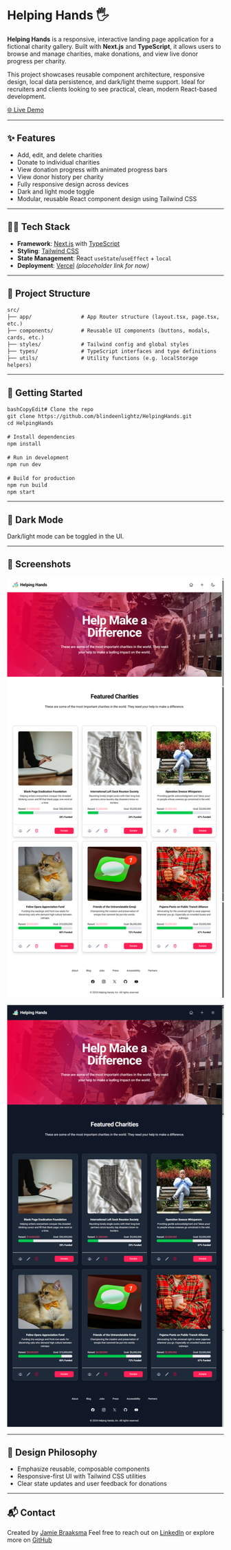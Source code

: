 # Helping Hands 🖐️

**Helping Hands** is a responsive, interactive landing page application for a fictional charity gallery. Built with **Next.js** and **TypeScript**, it allows users to browse and manage charities, make donations, and view live donor progress per charity.

This project showcases reusable component architecture, responsive design, local data persistence, and dark/light theme support. Ideal for recruiters and clients looking to see practical, clean, modern React-based development.

[🌐 Live Demo](https://your-demo-link.com)

------

## ✨ Features

- Add, edit, and delete charities
- Donate to individual charities
- View donation progress with animated progress bars
- View donor history per charity
- Fully responsive design across devices
- Dark and light mode toggle
- Modular, reusable React component design using Tailwind CSS

------

## 🧑‍💻 Tech Stack

- **Framework**: [Next.js](https://nextjs.org/) with [TypeScript](https://www.typescriptlang.org/)
- **Styling**: [Tailwind CSS](https://tailwindcss.com/)
- **State Management**: React `useState`/`useEffect` + `local`
- **Deployment**: [Vercel](https://vercel.com/) *(placeholder link for now)*

------

## 📁 Project Structure

```
src/
├── app/                # App Router structure (layout.tsx, page.tsx, etc.)
├── components/         # Reusable UI components (buttons, modals, cards, etc.)
├── styles/             # Tailwind config and global styles
├── types/              # TypeScript interfaces and type definitions
├── utils/              # Utility functions (e.g. localStorage helpers)
```

------

## 🚀 Getting Started

```
bashCopyEdit# Clone the repo
git clone https://github.com/blindeenlightz/HelpingHands.git
cd HelpingHands

# Install dependencies
npm install

# Run in development
npm run dev

# Build for production
npm run build
npm start
```

------

## 🌙 Dark Mode

Dark/light mode can be toggled in the UI.

------

## 📸 Screenshots


![Landing Page](./screenshots/LightModeScreenshot.png)

![Dark Mode](./screenshots/DarkModeScreenshot.png)


------

## 🧠 Design Philosophy

- Emphasize reusable, composable components
- Responsive-first UI with Tailwind CSS utilities
- Clear state updates and user feedback for donations

------

## 📬 Contact

Created by [Jamie Braaksma](https://jamiebraaksma.dev)
 Feel free to reach out on [LinkedIn](https://www.linkedin.com/in/jamie-braaksma-b32273223) or explore more on [GitHub](https://github.com/Blindeenlightz)

